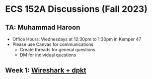 # ECS 152A Discussions (Fall 2023)

## TA: Muhammad Haroon
- Office Hours: Wednesdays at 12:30pm to 1:30pm in Kemper 47
- Please use Canvas for communications
  - Create threads for general questions
  - DM for individual questions

## Week 1: [Wireshark + dpkt](week1/)
